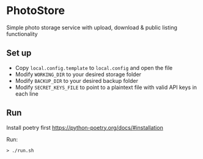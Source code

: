 # PhotoStore

Simple photo storage service with upload, download & public listing functionality

## Set up

- Copy `local.config.template` to `local.config` and open the file
- Modify `WORKING_DIR` to your desired storage folder
- Modify `BACKUP_DIR` to your desired backup folder
- Modify `SECRET_KEYS_FILE` to point to a plaintext file with valid API keys in each line

## Run

Install poetry first https://python-poetry.org/docs/#installation

Run:

```
> ./run.sh
```
